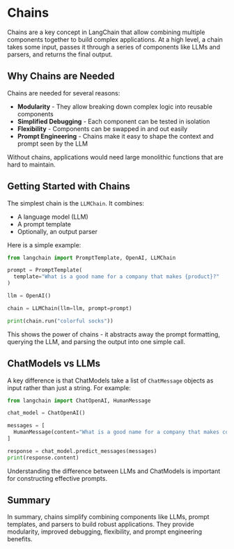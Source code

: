 

# Chains

Chains are a key concept in LangChain that allow combining multiple components together to build complex applications. At a high level, a chain takes some input, passes it through a series of components like LLMs and parsers, and returns the final output. 

## Why Chains are Needed

Chains are needed for several reasons:

- **Modularity** - They allow breaking down complex logic into reusable components
- **Simplified Debugging** - Each component can be tested in isolation  
- **Flexibility** - Components can be swapped in and out easily
- **Prompt Engineering** - Chains make it easy to shape the context and prompt seen by the LLM

Without chains, applications would need large monolithic functions that are hard to maintain. 

## Getting Started with Chains

The simplest chain is the `LLMChain`. It combines:

- A language model (LLM) 
- A prompt template 
- Optionally, an output parser

Here is a simple example:

```python
from langchain import PromptTemplate, OpenAI, LLMChain

prompt = PromptTemplate(
  template="What is a good name for a company that makes {product}?"
)

llm = OpenAI() 

chain = LLMChain(llm=llm, prompt=prompt)

print(chain.run("colorful socks"))
```

This shows the power of chains - it abstracts away the prompt formatting, querying the LLM, and parsing the output into one simple call.

## ChatModels vs LLMs

A key difference is that ChatModels take a list of `ChatMessage` objects as input rather than just a string. For example:

```python 
from langchain import ChatOpenAI, HumanMessage

chat_model = ChatOpenAI()

messages = [
  HumanMessage(content="What is a good name for a company that makes colorful socks?")  
]

response = chat_model.predict_messages(messages)
print(response.content)
```

Understanding the difference between LLMs and ChatModels is important for constructing effective prompts.

## Summary

In summary, chains simplify combining components like LLMs, prompt templates, and parsers to build robust applications. They provide modularity, improved debugging, flexibility, and prompt engineering benefits.
